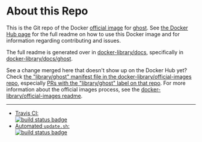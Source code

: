 # About this Repo

This is the Git repo of the Docker [official image](https://docs.docker.com/docker-hub/official_repos/) for [ghost](https://registry.hub.docker.com/_/ghost/). See [the Docker Hub page](https://registry.hub.docker.com/_/ghost/) for the full readme on how to use this Docker image and for information regarding contributing and issues.

The full readme is generated over in [docker-library/docs](https://github.com/docker-library/docs), specifically in [docker-library/docs/ghost](https://github.com/docker-library/docs/tree/master/ghost).

See a change merged here that doesn't show up on the Docker Hub yet? Check [the "library/ghost" manifest file in the docker-library/official-images repo](https://github.com/docker-library/official-images/blob/master/library/ghost), especially [PRs with the "library/ghost" label on that repo](https://github.com/docker-library/official-images/labels/library%2Fghost). For more information about the official images process, see the [docker-library/official-images readme](https://github.com/docker-library/official-images/blob/master/README.md).

---

-	[Travis CI:  
	![build status badge](https://img.shields.io/travis/docker-library/ghost/master.svg)](https://travis-ci.org/docker-library/ghost/branches)
-	[Automated `update.sh`:  
	![build status badge](https://doi-janky.infosiftr.net/job/update.sh/job/ghost/badge/icon)](https://doi-janky.infosiftr.net/job/update.sh/job/ghost)

<!-- THIS FILE IS GENERATED BY https://github.com/docker-library/docs/blob/master/generate-repo-stub-readme.sh -->
